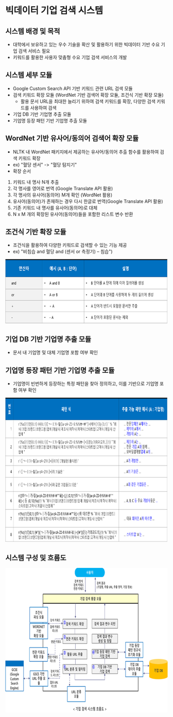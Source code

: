 # 
# 빅데이터 기업 검색 시스템 

## 시스템 배경 및 목적

* 대학에서 보유하고 있는 우수 기술을 확산 및 활용하기 위한 빅데이터 기반 수요 기업 검색 서비스 필요
* 키워드를 활용한 사용자 맞춤형 수요 기업 검색 서비스의 개발

## 시스템 세부 모듈 

* Google Custom Search API 기반 키워드 관련 URL 검색 모듈
* 검색 키워드 확장 모듈 (WordNet 기반 검색어 확장 모듈, 조건식 기반 확장 모듈)
  * 활용 문서 URL을 최대한 늘리기 위하여 검색 키워드를 확장, 다양한 검색 키워드를 사용하여 검색
* 기업 DB 기반 기업명 추출 모듈
* 기업명 등장 패턴 기반 기업명 추출 모듈

## WordNet 기반 유사어/동의어 검색어 확장 모듈
* NLTK 내 WordNet 패키지에서 제공하는 유사어/동의어 추출 함수를 활용하여 검색 키워드 확장
* ex) "혈당 센서" -> "혈당 탐지기"
* 확장 순서
1. 키워드 내 명사 N개 추출 
2. 각 명사를 영어로 번역 (Google Translate API 활용)
3. 각 명사의 유사어(동의어) M개 확인 (WordNet 활용)
4. 유사어(동의어)가 존재하는 경우 다시 한글로 번역(Google Translate API 활용)
5. 기존 키워드 내 명사를 유사어(동의어)로 대체
6. N x M 개의 확장된 유사어(동의어)들을 포함한 리스트 변수 반환

## 조건식 기반 확장 모듈
* 조건식을 활용하여 다양한 키워드로 검색할 수 있는 기능 제공
* ex) "비침습 and 혈당 and (센서 or 측정기) – 침습")
<p align="center">
  <img src="condition.png" width=800 height=200>
</p>

## 기업 DB 기반 기업명 추출 모듈 
* 문서 내 기업명 및 대체 기업명 포함 여부 확인

## 기업명 등장 패턴 기반 기업명 추출 모듈 
* 기업명이 빈번하게 등장하는 특정 패턴을 찾아 정의하고, 이를 기반으로 기업명 포함 여부 확인
<p align="center">
  <img src="pattern.png" width=800 height=450>
</p>
  

## 시스템 구성 및 흐름도

<p align="center">
  <img src="architecture.png" width=800 height=450>
</p>
